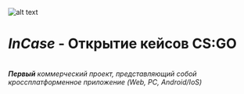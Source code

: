 ![alt text](https://sun9-83.userapi.com/impg/KZb62xYb5iynlL00ivIQeUCQIJNXGpUGHfjCOA/IVL6knc9ycU.jpg?size=192x132&quality=96&sign=dd171982807a3f3d0e896ae5e106c14b&type=album)
# _InCase_ - Открытие кейсов CS:GO
<br/><b>_Первый</b> коммерческий проект, представляющий собой кроссплатформенное приложение (Web, PC, Android/IoS)<br/>_

